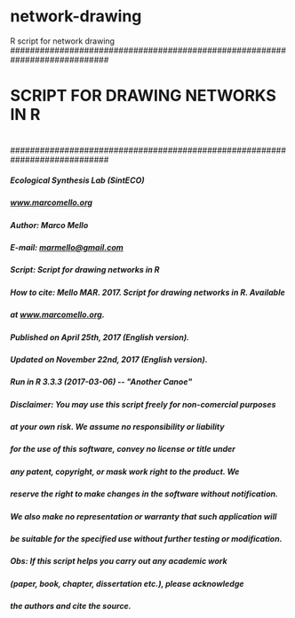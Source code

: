 # network-drawing
R script for network drawing
############################################################################
#                                                                          # 
#                SCRIPT FOR DRAWING NETWORKS IN R                          #
#                                                                          # 
############################################################################

##### Ecological Synthesis Lab (SintECO)
##### www.marcomello.org
##### Author: Marco Mello
##### E-mail: marmello@gmail.com 
##### Script: Script for drawing networks in R
##### How to cite: Mello MAR. 2017. Script for drawing networks in R. Available
##### at www.marcomello.org.
##### Published on April 25th, 2017 (English version).
##### Updated on November 22nd, 2017 (English version).
##### Run in R 3.3.3 (2017-03-06) -- "Another Canoe"

##### Disclaimer: You may use this script freely for non-comercial purposes
##### at your own risk. We assume no responsibility or liability
##### for the use of this software, convey no license or title under
##### any patent, copyright, or mask work right to the product. We
##### reserve the right to make changes in the software without notification. 
##### We also make no representation or warranty that such application will 
##### be suitable for the specified use without further testing or modification.

##### Obs: If this script helps you carry out any academic work
##### (paper, book, chapter, dissertation etc.), please acknowledge
##### the authors and cite the source.
